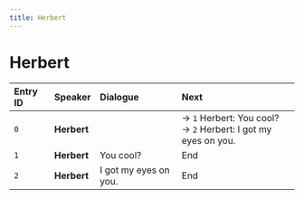 ```yaml
---
title: Herbert
---
```


# Herbert


| Entry ID | Speaker | Dialogue | Next |
| :------- | :------ | :------- | :------------ |
| `0` | **Herbert** |  | → `1` Herbert: You cool?<br>→ `2` Herbert: I got my eyes on you\. |
| `1` | **Herbert** | You cool? | End |
| `2` | **Herbert** | I got my eyes on you\. | End |
